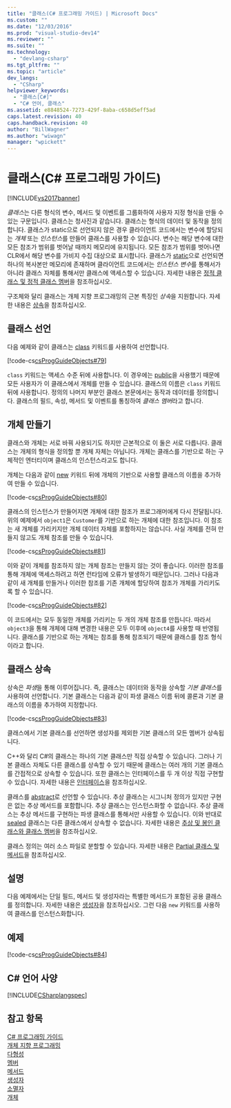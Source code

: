 ```yaml
---
title: "클래스(C# 프로그래밍 가이드) | Microsoft Docs"
ms.custom: ""
ms.date: "12/03/2016"
ms.prod: "visual-studio-dev14"
ms.reviewer: ""
ms.suite: ""
ms.technology: 
  - "devlang-csharp"
ms.tgt_pltfrm: ""
ms.topic: "article"
dev_langs: 
  - "CSharp"
helpviewer_keywords: 
  - "클래스[C#]"
  - "C# 언어, 클래스"
ms.assetid: e8848524-7273-429f-8aba-c658d5eff5ad
caps.latest.revision: 40
caps.handback.revision: 40
author: "BillWagner"
ms.author: "wiwagn"
manager: "wpickett"
---
```

# 클래스(C# 프로그래밍 가이드)
[!INCLUDE[vs2017banner](../../../csharp/includes/vs2017banner.md)]

*클래스*는 다른 형식의 변수, 메서드 및 이벤트를 그룹화하여 사용자 지정 형식을 만들 수 있는 구문입니다.  클래스는 청사진과 같습니다.  클래스는 형식의 데이터 및 동작을 정의합니다.  클래스가 static으로 선언되지 않은 경우 클라이언트 코드에서는 변수에 할당되는 *개체* 또는 *인스턴스*를 만들어 클래스를 사용할 수 있습니다.  변수는 해당 변수에 대한 모든 참조가 범위를 벗어날 때까지 메모리에 유지됩니다.  모든 참조가 범위를 벗어나면 CLR에서 해당 변수를 가비지 수집 대상으로 표시합니다.  클래스가 [static](../../../csharp/language-reference/keywords/static.md)으로 선언되면 하나의 복사본만 메모리에 존재하며 클라이언트 코드에서는 *인스턴스 변수*를 통해서가 아니라 클래스 자체를 통해서만 클래스에 액세스할 수 있습니다.  자세한 내용은 [정적 클래스 및 정적 클래스 멤버](../../../csharp/programming-guide/classes-and-structs/static-classes-and-static-class-members.md)을 참조하십시오.  
  
 구조체와 달리 클래스는 개체 지향 프로그래밍의 근본 특징인 *상속*을 지원합니다.  자세한 내용은 [상속](../../../csharp/programming-guide/classes-and-structs/inheritance.md)을 참조하십시오.  
  
## 클래스 선언  
 다음 예제와 같이 클래스는 [class](../../../csharp/language-reference/keywords/class.md) 키워드를 사용하여 선언합니다.  
  
 [!code-cs[csProgGuideObjects#79](../../../csharp/programming-guide/classes-and-structs/codesnippet/CSharp/classes_1.cs)]  
  
 `class` 키워드는 액세스 수준 뒤에 사용합니다.  이 경우에는 [public](../../../csharp/language-reference/keywords/public.md)을 사용했기 때문에 모든 사용자가 이 클래스에서 개체를 만들 수 있습니다.  클래스의 이름은 `class` 키워드 뒤에 사용합니다.  정의의 나머지 부분인 클래스 본문에서는 동작과 데이터를 정의합니다.  클래스의 필드, 속성, 메서드 및 이벤트를 통칭하여 *클래스 멤버*라고 합니다.  
  
## 개체 만들기  
 클래스와 개체는 서로 바꿔 사용되기도 하지만 근본적으로 이 둘은 서로 다릅니다.  클래스는 개체의 형식을 정의할 뿐 개체 자체는 아닙니다.  개체는 클래스를 기반으로 하는 구체적인 엔터티이며 클래스의 인스턴스라고도 합니다.  
  
 개체는 다음과 같이 [new](../../../csharp/language-reference/keywords/new.md) 키워드 뒤에 개체의 기반으로 사용할 클래스의 이름을 추가하여 만들 수 있습니다.  
  
 [!code-cs[csProgGuideObjects#80](../../../csharp/programming-guide/classes-and-structs/codesnippet/CSharp/classes_2.cs)]  
  
 클래스의 인스턴스가 만들어지면 개체에 대한 참조가 프로그래머에게 다시 전달됩니다.  위의 예제에서 `object1`은 `Customer`를 기반으로 하는 개체에 대한 참조입니다.  이 참조는 새 개체를 가리키지만 개체 데이터 자체를 포함하지는 않습니다.  사실 개체를 전혀 만들지 않고도 개체 참조를 만들 수 있습니다.  
  
 [!code-cs[csProgGuideObjects#81](../../../csharp/programming-guide/classes-and-structs/codesnippet/CSharp/classes_3.cs)]  
  
 이와 같이 개체를 참조하지 않는 개체 참조는 만들지 않는 것이 좋습니다. 이러한 참조를 통해 개체에 액세스하려고 하면 런타임에 오류가 발생하기 때문입니다.  그러나 다음과 같이 새 개체를 만들거나 이러한 참조를 기존 개체에 할당하여 참조가 개체를 가리키도록 할 수 있습니다.  
  
 [!code-cs[csProgGuideObjects#82](../../../csharp/programming-guide/classes-and-structs/codesnippet/CSharp/classes_4.cs)]  
  
 이 코드에서는 모두 동일한 개체를 가리키는 두 개의 개체 참조를 만듭니다.  따라서 `object3`을 통해 개체에 대해 변경한 내용은 모두 이후에 `object4`를 사용할 때 반영됩니다.  클래스를 기반으로 하는 개체는 참조를 통해 참조되기 때문에 클래스를 참조 형식이라고 합니다.  
  
## 클래스 상속  
 상속은 *파생*을 통해 이루어집니다. 즉, 클래스는 데이터와 동작을 상속할 *기본 클래스*를 사용하여 선언합니다.  기본 클래스는 다음과 같이 파생 클래스 이름 뒤에 콜론과 기본 클래스의 이름을 추가하여 지정합니다.  
  
 [!code-cs[csProgGuideObjects#83](../../../csharp/programming-guide/classes-and-structs/codesnippet/CSharp/classes_5.cs)]  
  
 클래스에서 기본 클래스를 선언하면 생성자를 제외한 기본 클래스의 모든 멤버가 상속됩니다.  
  
 C\+\+와 달리 C\#의 클래스는 하나의 기본 클래스만 직접 상속할 수 있습니다.  그러나 기본 클래스 자체도 다른 클래스를 상속할 수 있기 때문에 클래스는 여러 개의 기본 클래스를 간접적으로 상속할 수 있습니다.  또한 클래스는 인터페이스를 두 개 이상 직접 구현할 수 있습니다.  자세한 내용은 [인터페이스](../../../visual-basic/reference/command-line-compiler/index.md)을 참조하십시오.  
  
 클래스를 [abstract](../../../csharp/language-reference/keywords/abstract.md)로 선언할 수 있습니다.  추상 클래스는 시그니처 정의가 있지만 구현은 없는 추상 메서드를 포함합니다.  추상 클래스는 인스턴스화할 수 없습니다.  추상 클래스는 추상 메서드를 구현하는 파생 클래스를 통해서만 사용할 수 있습니다.  이와 반대로 [sealed](../../../csharp/language-reference/keywords/sealed.md) 클래스는 다른 클래스에서 상속할 수 없습니다.  자세한 내용은 [추상 및 봉인 클래스와 클래스 멤버](../../../csharp/programming-guide/classes-and-structs/abstract-and-sealed-classes-and-class-members.md)을 참조하십시오.  
  
 클래스 정의는 여러 소스 파일로 분할할 수 있습니다.  자세한 내용은 [Partial 클래스 및 메서드](../../../csharp/programming-guide/classes-and-structs/partial-classes-and-methods.md)을 참조하십시오.  
  
## 설명  
 다음 예제에서는 단일 필드, 메서드 및 생성자라는 특별한 메서드가 포함된 공용 클래스를 정의합니다.  자세한 내용은 [생성자](../../../csharp/programming-guide/classes-and-structs/constructors.md)을 참조하십시오.  그런 다음 `new` 키워드를 사용하여 클래스를 인스턴스화합니다.  
  
## 예제  
 [!code-cs[csProgGuideObjects#84](../../../csharp/programming-guide/classes-and-structs/codesnippet/CSharp/classes_6.cs)]  
  
## C\# 언어 사양  
 [!INCLUDE[CSharplangspec](../../../csharp/language-reference/keywords/includes/csharplangspec_md.md)]  
  
## 참고 항목  
 [C\# 프로그래밍 가이드](../../../csharp/programming-guide/index.md)   
 [개체 지향 프로그래밍](../Topic/Object-Oriented%20Programming%20\(C%23%20and%20Visual%20Basic\).md)   
 [다형성](../../../csharp/programming-guide/classes-and-structs/polymorphism.md)   
 [멤버](../../../csharp/programming-guide/classes-and-structs/members.md)   
 [메서드](../../../fsharp/language-reference/members/methods.md)   
 [생성자](../../../csharp/programming-guide/classes-and-structs/constructors.md)   
 [소멸자](../../../csharp/programming-guide/classes-and-structs/destructors.md)   
 [개체](../../../csharp/programming-guide/classes-and-structs/objects.md)